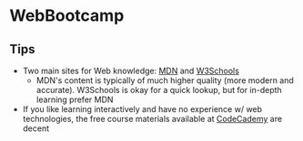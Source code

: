# WebBootcamp

## Tips
* Two main sites for Web knowledge: [MDN](https://developer.mozilla.org/en-US/) and [W3Schools](https://www.w3schools.com/)
  * MDN's content is typically of much higher quality (more modern and accurate). W3Schools is okay for a quick lookup, but for in-depth learning prefer MDN
* If you like learning interactively and have no experience w/ web technologies, the free course materials available at [CodeCademy](https://www.codecademy.com) are decent
